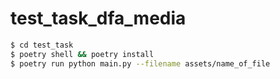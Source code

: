 # test_task_dfa_media

```sh
$ cd test_task
$ poetry shell && poetry install
$ poetry run python main.py --filename assets/name_of_file
```
